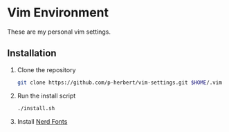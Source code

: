 # Vim Environment

These are my personal vim settings.

## Installation

1. Clone the repository

    ```bash
    git clone https://github.com/p-herbert/vim-settings.git $HOME/.vim
    ```

2. Run the install script

    ```bash
    ./install.sh
    ```

3. Install [Nerd Fonts]

[Nerd Fonts]: https://github.com/ryanoasis/nerd-fonts
